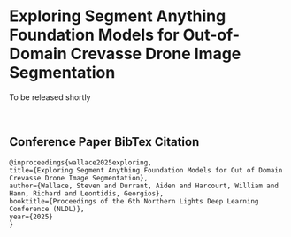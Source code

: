 # Exploring Segment Anything Foundation Models for Out-of-Domain Crevasse Drone Image Segmentation

To be released shortly

<br>

## Conference Paper BibTex Citation

    @inproceedings{wallace2025exploring,
    title={Exploring Segment Anything Foundation Models for Out of Domain Crevasse Drone Image Segmentation},
    author={Wallace, Steven and Durrant, Aiden and Harcourt, William and Hann, Richard and Leontidis, Georgios},
    booktitle={Proceedings of the 6th Northern Lights Deep Learning Conference (NLDL)},
    year={2025}
    }

